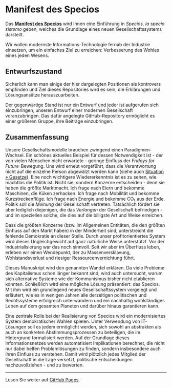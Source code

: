 # Manifest des Specios

Das [**Manifest des Specios**](https://specios.github.io/specios-manifest/) 
wird Ihnen eine Einführung in *Specios, la specio sistemo* geben,
welches die Grundlage eines neuen Gesellschaftssystems darstellt.

Wir wollen modernste Informations-Technologie fernab der Industrie einsetzen, um ein einfaches Ziel zu erreichen:
Verbesserung des Wohles eines jeden Wesens.

## Entwurfszustand

Sicherlich kann man einige der hier dargelegten Positionen als kontrovers empfinden 
und Ziel dieses Repositories wird es sein, die Erklärungen und Lösungsansätze herauszuarbeiten.

Der gegenwärtige Stand ist nur ein Entwurf und jeder ist aufgerufen sich einzubringen, 
unseren Entwurf einer modernen Gesellschaft voranzubringen. 
Das dafür angelegte GitHub-Repository ermöglicht es einer größeren Gruppe, ihre Beiträge einzubringen.

## Zusammenfassung

Unsere Gesellschaftsmodelle brauchen zwingend einen Paradigmen-Wechsel.
Ein schönes aktuelles Beispiel für dessen Notwendigkeit ist - der von vielen Menschen nicht erwartete -
geringe Einfluss der _Fridays for Future_-Bewegung.
Uns wird erneut vorgeführt, dass die Verantwortung nicht auf die einzelne Person abgewälzt werden kann
(siehe auch [Situation » Gesetze](https://specios.github.io/specios-manifest/sec-situation-laws)).
Eine noch wichtigere Wiedererkenntnis ist es zu sehen, wie machtlos die Politik ist.
Nicht sie, sondern Konzerne entscheiden - denn sie haben die größte Marktmacht.
Ich frage nach Eiern und bekomme Maschinen, die Küken zerhacken.
Ich frage nach Mobilität und bekomme Kurzstreckenflüge.
Ich frage nach Energie und bekomme CO₂ aus der Erde.
Politik soll die _Meinung_ der Gesellschaft vertreten.
Tatsächlich fördert sie aber lediglich diejenigen, die das _Verlangen_ der Gesellschaft befriedigen -
und im speziellen solche, die dies auf die billigste Art und Weise erreichen.

Dass die größten Konzerne (bzw. im Allgemeinen Entitäten, die den größten Einfluss auf den Markt haben)
in der Minderheit sind, unterstreicht die fehlende Demokratie an dieser Stelle.
Durch unser profitorientiertes System wird dieses Ungleichgewicht auf ganz natürliche Weise unterstützt.
Vor der Industrialisierung war das noch sinnvoll.
Seit wir aber im Überfluss leben, erleben wir einen Wendepunkt,
der zu Massenversklavung, Wohlstandsverlust und riesiger Ressourcenvernichtung führt.

Dieses Manuskript wird den genannten Wandel erklären.
Da viele Probleme des Kapitalismus schon länger bekannt sind, wird auch untersucht,
warum sich alternative Systeme wie der Kommunismus bisher nicht etablieren konnten.
Schließlich wird eine mögliche Lösung präsentiert: das Specios.
Mit ihm wird ein grundlegend neues Gesellschaftssystem vorgelegt und erläutert, 
wie es in wenigen Jahren alle derzeitigen politischen und Rechtssysteme erfolgreich unterwandern 
und ein nachhaltig wohlständiges Leben auf dem gesamten Planeten und darüber hinaus garantieren kann.

Eine zentrale Rolle bei der Realisierung von Specios wird ein modernisiertes System demokratischer Wahlen spielen.
Unter Verwendung von IT-Lösungen soll es jedem ermöglicht werden, 
sich sowohl an abstrakten als auch an konkreten Abstimmungsprozessen zu beteiligen, die im Hintergrund formalisiert werden.
Auf der Grundlage dieses Informationsnetzes werden automatisiert Implikationen berechnet, 
die nicht nur dabei helfen Problemlösungen zu finden, sondern insbesondere auch ihren Einfluss zu verstehen.
Damit wird plötzlich jedes Mitglied der Gesellschaft in die Lage versetzt,
politische Entscheidungen nachzuvollziehen - und zu bewerten.

---

Lesen Sie weiter auf [GitHub Pages](https://specios.github.io/specios-manifest/).
